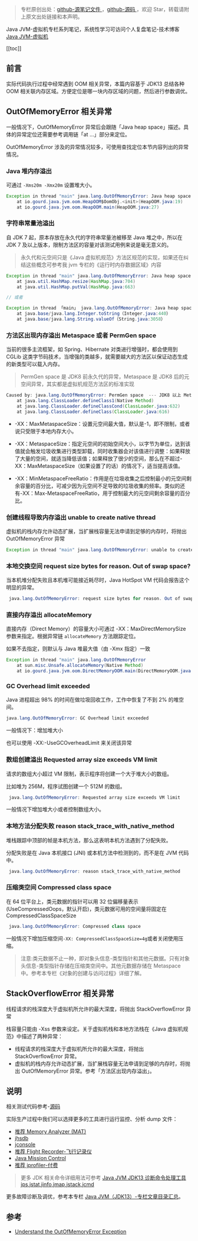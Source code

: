 > 专栏原创出处：[github-源笔记文件 ](https://github.com/GourdErwa/review-notes/tree/master/language/java-jvm) ，[github-源码 ](https://github.com/GourdErwa/java-advanced/tree/master/java-jvm)，欢迎 Star，转载请附上原文出处链接和本声明。

Java JVM-虚拟机专栏系列笔记，系统性学习可访问个人复盘笔记-技术博客 [Java JVM-虚拟机 ](https://review-notes.top/language/java-jvm/)

[[toc]]

## 前言
实际代码执行过程中经常遇到 OOM 相关异常，本篇内容基于 JDK13 总结各种 OOM 相关联内存区域。方便定位是哪一块内存区域的问题，然后进行参数调优。

## OutOfMemoryError 相关异常
一般情况下，OutOfMemoryError 异常后会跟随「Java heap space」描述。具体的异常定位还需要参考调用链「at ...」部分来定位。

OutOfMemoryError 涉及的异常情况较多，可使用查找定位本节内容列出的异常情况。

### Java 堆内存溢出
可通过 `-Xms20m -Xmx20m` 设置堆大小。

```java
Exception in thread "main" java.lang.OutOfMemoryError: Java heap space
	at io.gourd.java.jvm.oom.HeapOOM$OomObj.<init>(HeapOOM.java:19)
	at io.gourd.java.jvm.oom.HeapOOM.main(HeapOOM.java:27)
```

### 字符串常量池溢出
自 JDK 7 起，原本存放在永久代的字符串常量池被移至 Java 堆之中，所以在 JDK 7 及以上版本，限制方法区的容量对该测试用例来说是毫无意义的。

> 永久代和元空间只是《Java 虚拟机规范》方法区规范的实现，如果还在纠结这些概念可参考我 jvm 专栏的《运行时内存数据区域》内容

```java
Exception in thread "main" java.lang.OutOfMemoryError: Java heap space
    at java.util.HashMap.resize(HashMap.java:704)
    at java.util.HashMap.putVal(HashMap.java:663)

// 或者

Exception in thread 「main」 java.lang.OutOfMemoryError: Java heap space 
    at java.base/java.lang.Integer.toString（Integer.java:440） 
    at java.base/java.lang.String.valueOf（String.java:3058）
```

### 方法区出现内存溢出 Metaspace 或者 PermGen space
当前的很多主流框架，如 Spring、Hibernate 对类进行增强时，都会使用到 CGLib 这类字节码技术，当增强的类越多，就需要越大的方法区以保证动态生成的新类型可以载入内存。

> PermGen space 是 JDK8 前永久代的异常，Metaspace 是 JDK8 后的元空间异常，其实都是虚拟机规范方法区的标准实现
```java
Caused by: java.lang.OutOfMemoryError: PermGen space  --- JDK8 以上 Metaspace
    at java.lang.ClassLoader.defineClass1(Native Method)
    at java.lang.ClassLoader.defineClassCond(ClassLoader.java:632)
    at java.lang.ClassLoader.defineClass(ClassLoader.java:616)
```
- -XX：MaxMetaspaceSize：设置元空间最大值，默认是-1，即不限制，或者说只受限于本地内存大小。

- -XX：MetaspaceSize：指定元空间的初始空间大小，以字节为单位，达到该值就会触发垃圾收集进行类型卸载，同时收集器会对该值进行调整：如果释放了大量的空间，就适当降低该值；如果释放了很少的空间，那么在不超过-XX：MaxMetaspaceSize（如果设置了的话）的情况下，适当提高该值。

- -XX：MinMetaspaceFreeRatio：作用是在垃圾收集之后控制最小的元空间剩余容量的百分比，可减少因为元空间不足导致的垃圾收集的频率。类似的还有-XX：Max-MetaspaceFreeRatio，用于控制最大的元空间剩余容量的百分比。

### 创建线程导致内存溢出 unable to create native thread
虚拟机的栈内存允许动态扩展，当扩展栈容量无法申请到足够的内存时，将抛出 OutOfMemoryError 异常

```java
Exception in thread "main" java.lang.OutOfMemoryError: unable to create native thread
```

### 本地交换空间 request size bytes for reason. Out of swap space?
当本机堆分配失败且本机堆可能接近耗尽时，Java HotSpot VM 代码会报告这个明显的异常。
```java
 java.lang.OutOfMemoryError: request size bytes for reason. Out of swap space?
```

### 直接内存溢出 allocateMemory
直接内存（Direct Memory）的容量大小可通过 -XX：MaxDirectMemorySize 参数来指定。根据异常链 `allocateMemory` 方法跟踪定位。

如果不去指定，则默认与 Java 堆最大值（由 -Xmx 指定）一致
```java
Exception in thread "main" java.lang.OutOfMemoryError
    at sun.misc.Unsafe.allocateMemory(Native Method)
    at io.gourd.java.jvm.oom.DirectMemoryOOM.main(DirectMemoryOOM.java:25)
```
### GC Overhead limit exceeded
Java 进程超出 98% 的时间在做垃圾回收工作，工作中恢复了不到 2% 的堆空间。
```java
java.lang.OutOfMemoryError: GC Overhead limit exceeded
```
一般情况下：增加堆大小

也可以使用 -XX:-UseGCOverheadLimit 来关闭该异常

### 数组创建溢出 Requested array size exceeds VM limit
请求的数组大小超过 VM 限制，表示程序将创建一个大于堆大小的数组。

比如堆为 256M，程序试图创建一个 512M 的数组。
```java
 java.lang.OutOfMemoryError: Requested array size exceeds VM limit
```
一般情况下增加堆大小或者控制数组大小。

### 本地方法分配失败 reason stack_trace_with_native_method
堆栈跟踪中顶部的帧是本机方法，那么这表明本机方法遇到了分配失败。

分配失败是在 Java 本机接口 (JNI) 或本机方法中检测到的，而不是在 JVM 代码中。
```java
 java.lang.OutOfMemoryError: reason stack_trace_with_native_method
```

### 压缩类空间 Compressed class space
在 64 位平台上，类元数据的指针可以用 32 位偏移量表示 (UseCompressedOops，默认开启)，类元数据可用的空间量将固定在 CompressedClassSpaceSize
```java
 java.lang.OutOfMemoryError: Compressed class space
```
一般情况下增加压缩空间`-XX: CompressedClassSpaceSize=4g`或者关闭使用压缩。
> 注意:类元数据不止一种，即对象头信息-类型指针和其他元数据。只有对象头信息-类型指针存储在压缩类空间中。其他元数据存储在 Metaspace 中。参考本专栏《对象的创建与访问过程》详细了解。

## StackOverflowError 相关异常
线程请求的栈深度大于虚拟机所允许的最大深度，将抛出 StackOverflowError 异常

栈容量只能由 -Xss 参数来设定。关于虚拟机栈和本地方法栈在《Java 虚拟机规范》中描述了两种异常：
- 线程请求的栈深度大于虚拟机所允许的最大深度，将抛出 StackOverflowError 异常。
- 虚拟机的栈内存允许动态扩展，当扩展栈容量无法申请到足够的内存时，将抛出 OutOfMemoryError 异常。参考「方法区出现内存溢出」。

## 说明
相关测试代码参考-[源码 ](https://github.com/GourdErwa/java-advanced/tree/master/java-jvm/src/main/java/io/gourd/java/jvm/oom)

实际生产过程中我们可以选择更多的工具进行运行监控、分析 dump 文件：
- [推荐 Memory Analyzer (MAT)](https://www.eclipse.org/mat/)
- [jhsdb](https://docs.oracle.com/javase/9/tools/jhsdb.htm)
- [jconsole](http://openjdk.java.net/tools/svc/jconsole/)
- [推荐 Flight Recorder-飞行记录仪](https://docs.oracle.com/javacomponents/jmc-5-4/jfr-runtime-guide/run.htm#JFRUH176)
- [Java Mission Control](https://www.oracle.com/technetwork/java/javaseproducts/mission-control/java-mission-control-1998576.html)
- [推荐 jprofiler-付费 ](https://www.ej-technologies.com/products/jprofiler/overview.html)

> 更多 JDK 相关命令详细用法可参考  [Java JVM JDK13 诊断命令处理工具 jps,jstat,jinfo,jmap,jstack,jcmd](https://blog.csdn.net/xiaohulunb/article/details/103887785)

更多故障诊断及调优，参考本专栏 [Java JVM（JDK13）-专栏文章目录汇总](https://blog.csdn.net/xiaohulunb/article/details/103828570)。

## 参考
- [Understand the OutOfMemoryError Exception](https://docs.oracle.com/en/java/javase/13/troubleshoot/troubleshoot-memory-leaks.html#GUID-19F6D28E-75A1-4480-9879-D0932B2F305B)